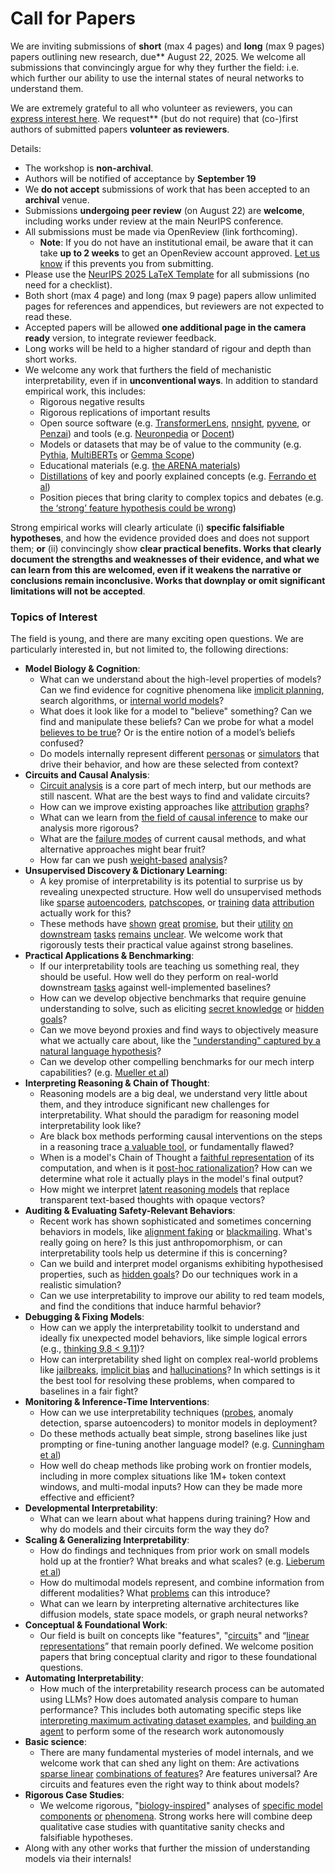 # Call for Papers
We are inviting submissions of **short** (max 4 pages) and **long** (max 9 pages) papers outlining new research, due** August 22, 2025. We welcome all submissions that convincingly argue for why they further the field: i.e. which further our ability to use the internal states of neural networks to understand them. 

We are extremely grateful to all who volunteer as reviewers, you can [express interest here](https://www.google.com/url?q=https://docs.google.com/forms/d/e/1FAIpQLSdiw1SJllzoTz_nqzDTzTOGb9DV3W_truQyh-WvYj_QGIi7Mg/viewform?usp%3Ddialog&sa=D&source=editors&ust=1752347343307633&usg=AOvVaw3aWKq5u6MpSazoUceqUBxe). We request** (but do not require) that (co-)first authors of submitted papers **volunteer as reviewers**. 

Details: 
* The workshop is **non-archival**.
* Authors will be notified of acceptance by **September 19**
* We **do not accept** submissions of work that has been accepted to an **archival** venue.
* Submissions **undergoing peer review** (on August 22) are **welcome**, including works under review at the main NeurIPS conference.
* All submissions must be made via OpenReview (link forthcoming).
  * **Note**: If you do not have an institutional email, be aware that it can take **up to 2 weeks** to get an OpenReview account approved. [Let us know](mailto:neurips2025@mechinterpworkshop.com) if this prevents you from submitting.
* Please use the [NeurIPS 2025 LaTeX Template](https://www.google.com/url?q=https://media.neurips.cc/Conferences/NeurIPS2025/Styles.zip&sa=D&source=editors&ust=1752347343309861&usg=AOvVaw3bOdR4nIjdOg0Eyz0AnzSd) for all submissions (no need for a checklist).
* Both short (max 4 page) and long (max 9 page) papers allow unlimited pages for references and appendices, but reviewers are not expected to read these.
* Accepted papers will be allowed **one additional page in the camera ready** version, to integrate reviewer feedback.
* Long works will be held to a higher standard of rigour and depth than short works.
* We welcome any work that furthers the field of mechanistic interpretability, even if in **unconventional ways**. In addition to standard empirical work, this includes:
  * Rigorous negative results
  * Rigorous replications of important results
  * Open source software (e.g. [TransformerLens](https://www.google.com/url?q=https://github.com/neelnanda-io/TransformerLens&sa=D&source=editors&ust=1752347343311568&usg=AOvVaw1AhZR_i4w0LEL7ACUHv9bZ), [nnsight](https://www.google.com/url?q=https://github.com/ndif-team/nnsight&sa=D&source=editors&ust=1752347343311771&usg=AOvVaw2TH6zlnTF-hyt8Fo-nl6Nj), [pyvene](https://www.google.com/url?q=https://github.com/stanfordnlp/pyvene/tree/main/pyvene/models/mlp&sa=D&source=editors&ust=1752347343312000&usg=AOvVaw1VWszzFL89vGu-57eApUc6), or [Penzai](https://www.google.com/url?q=https://github.com/google-deepmind/penzai&sa=D&source=editors&ust=1752347343312247&usg=AOvVaw3-N0Bqv4uecbKqc2gTVFaD)) and tools (e.g. [Neuronpedia](https://www.google.com/url?q=http://neuronpedia.org&sa=D&source=editors&ust=1752347343312421&usg=AOvVaw2-DosrmLsK49uxk6EphmXe) or [Docent](https://www.google.com/url?q=https://transluce.org/introducing-docent&sa=D&source=editors&ust=1752347343312642&usg=AOvVaw0Mc-sC8tHnrZVL69p6Y3Y_))
  * Models or datasets that may be of value to the community (e.g. [Pythia](https://www.google.com/url?q=https://arxiv.org/abs/2304.01373&sa=D&source=editors&ust=1752347343313000&usg=AOvVaw0aQSWjuLVkk7aYfngxyuvK), [MultiBERTs](https://www.google.com/url?q=https://arxiv.org/abs/2106.16163&sa=D&source=editors&ust=1752347343313171&usg=AOvVaw1tH6b5p41gxb9f8EMASFwP) or [Gemma Scope](https://www.google.com/url?q=https://arxiv.org/abs/2408.05147&sa=D&source=editors&ust=1752347343313292&usg=AOvVaw1EC0yGhEITSD1iCvw11xZx))
  * Educational materials (e.g. [the ARENA materials](https://www.google.com/url?q=https://arena3-chapter1-transformer-interp.streamlit.app/&sa=D&source=editors&ust=1752347343313589&usg=AOvVaw0k-A9xx4XX6h96oQEuYUE3))
  * [Distillations](https://www.google.com/url?q=https://distill.pub/2017/research-debt/&sa=D&source=editors&ust=1752347343313796&usg=AOvVaw1_-TQONZb_W7vL7zs5nGl0) of key and poorly explained concepts (e.g. [Ferrando et al](https://www.google.com/url?q=https://arxiv.org/abs/2405.00208&sa=D&source=editors&ust=1752347343314004&usg=AOvVaw0jgJre15Q_aO8Sb9mXnptb))
  * Position pieces that bring clarity to complex topics and debates (e.g. [the ‘strong’ feature hypothesis could be wrong](https://www.google.com/url?q=https://www.alignmentforum.org/posts/tojtPCCRpKLSHBdpn/the-strong-feature-hypothesis-could-be-wrong&sa=D&source=editors&ust=1752347343314573&usg=AOvVaw1YTU2_9-m6sCOXFaZ9cy0U))

Strong empirical works will clearly articulate (i) **specific falsifiable hypotheses**, and how the evidence provided does and does not support them; **or** (ii) convincingly show **clear practical benefits. Works that clearly document the strengths and weaknesses of their evidence, and what we can learn from this are welcomed, even if it weakens the narrative or conclusions remain inconclusive. Works that downplay or omit significant limitations will not be accepted**. 
### Topics of Interest
The field is young, and there are many exciting open questions. We are particularly interested in, but not limited to, the following directions: 
* **Model Biology & Cognition**:
  * What can we understand about the high-level properties of models? Can we find evidence for cognitive phenomena like [implicit planning](https://www.google.com/url?q=https://transformer-circuits.pub/2025/attribution-graphs/biology.html%23dives-poems&sa=D&source=editors&ust=1752347343317046&usg=AOvVaw2OsfpT2-X2DZ9bcPOK-es1), search algorithms, or [internal world models](https://www.google.com/url?q=https://arxiv.org/abs/2210.13382&sa=D&source=editors&ust=1752347343317265&usg=AOvVaw3sQpwPaobkCoa7Xr38zKbn)?
  * What does it look like for a model to "believe" something? Can we find and manipulate these beliefs? Can we probe for what a model [believes to be true](https://www.google.com/url?q=https://arxiv.org/abs/2310.06824&sa=D&source=editors&ust=1752347343317700&usg=AOvVaw0qCXVryrIxuCtuwo9ocN8i)? Or is the entire notion of a model’s beliefs confused?
  * Do models internally represent different [personas](https://www.google.com/url?q=https://arxiv.org/abs/2406.12094&sa=D&source=editors&ust=1752347343318004&usg=AOvVaw2wW06NkNH2WJmMm_dTh9E3) or [simulators](https://www.google.com/url?q=https://www.nature.com/articles/s41586-023-06647-8&sa=D&source=editors&ust=1752347343318211&usg=AOvVaw1XqRbz6TkXVNOa592KqlBd) that drive their behavior, and how are these selected from context?
* **Circuits and Causal Analysis**:
  * [Circuit analysis](https://www.google.com/url?q=https://distill.pub/2020/circuits/zoom-in/&sa=D&source=editors&ust=1752347343318723&usg=AOvVaw34y1r214K6l1X1BNVyB8Qc) is a core part of mech interp, but our methods are still nascent. What are the best ways to find and validate circuits?
  * How can we improve existing approaches like [attribution](https://www.google.com/url?q=https://arxiv.org/abs/2406.11944&sa=D&source=editors&ust=1752347343319230&usg=AOvVaw0qAMWusNiYLAkZx2EKtF_o) [graphs](https://www.google.com/url?q=https://transformer-circuits.pub/2025/attribution-graphs/methods.html&sa=D&source=editors&ust=1752347343319445&usg=AOvVaw1B2qvjpYeiE4qZOP1_AerR)?
  * What can we learn from [the field of causal inference](https://www.google.com/url?q=https://arxiv.org/abs/2407.04690&sa=D&source=editors&ust=1752347343319759&usg=AOvVaw0eVjpDyajbBfsyFcrogvvH) to make our analysis more rigorous?
  * What are the [failure modes](https://www.google.com/url?q=https://arxiv.org/abs/2307.15771&sa=D&source=editors&ust=1752347343320125&usg=AOvVaw3o_XAvcrI0_A7E-IeoFlfR) of current causal methods, and what alternative approaches might bear fruit?
  * How far can we push [weight-based](https://www.google.com/url?q=https://arxiv.org/abs/2301.05217&sa=D&source=editors&ust=1752347343320492&usg=AOvVaw0rLqIWwJGFfhvYu74j745i) [analysis](https://www.google.com/url?q=https://arxiv.org/abs/2410.08417&sa=D&source=editors&ust=1752347343320671&usg=AOvVaw1PCP_jKce8hMkAlObK_yS3)?
* **Unsupervised Discovery & Dictionary Learning**:
  * A key promise of interpretability is its potential to surprise us by revealing unexpected structure. How well do unsupervised methods like [sparse](https://www.google.com/url?q=https://arxiv.org/abs/2103.15949&sa=D&source=editors&ust=1752347343321364&usg=AOvVaw1yV9DVlPzpCPHFMD97hGTv) [autoencoders](https://www.google.com/url?q=https://transformer-circuits.pub/2023/monosemantic-features&sa=D&source=editors&ust=1752347343321532&usg=AOvVaw2lavbsJzx9wW69vcQ-G2XM), [patch](https://www.google.com/url?q=https://arxiv.org/abs/2401.06102&sa=D&source=editors&ust=1752347343321692&usg=AOvVaw0y2XM7dj6U52snuXa2kuCV)[scopes](https://www.google.com/url?q=https://arxiv.org/abs/2403.10949v2&sa=D&source=editors&ust=1752347343321792&usg=AOvVaw1Sai3WmX5hcCuEHQnk6yLH), or [training](https://www.google.com/url?q=https://proceedings.mlr.press/v70/koh17a?ref%3Dhttps://githubhelp.com&sa=D&source=editors&ust=1752347343321982&usg=AOvVaw1N9_gi2csJYnrl18Tg5O-v) [data](https://www.google.com/url?q=https://arxiv.org/abs/2308.03296&sa=D&source=editors&ust=1752347343322141&usg=AOvVaw18gOZ1swdWUB2swhZKjm69) [attribution](https://www.google.com/url?q=https://arxiv.org/abs/2205.11482&sa=D&source=editors&ust=1752347343322310&usg=AOvVaw0tKlbRwJ_MysH-jhr5Wibl) actually work for this?
  * These methods have [shown](https://www.google.com/url?q=https://transformer-circuits.pub/2024/scaling-monosemanticity/index.html&sa=D&source=editors&ust=1752347343322602&usg=AOvVaw0j84yp7mRcvpCYxY18Edb9) [great](https://www.google.com/url?q=https://transformer-circuits.pub/2025/attribution-graphs/biology.html&sa=D&source=editors&ust=1752347343322802&usg=AOvVaw2nTwv08v8b7iFW3ELEbcLG) [promise](https://www.google.com/url?q=https://arxiv.org/abs/2503.10965&sa=D&source=editors&ust=1752347343322985&usg=AOvVaw17U-yMjjmTMHslC01n16Xg), but their [utility](https://www.google.com/url?q=https://arxiv.org/abs/2502.16681&sa=D&source=editors&ust=1752347343323148&usg=AOvVaw3wGLjD0pFKlPgZm2_5mQRo) [on](https://www.google.com/url?q=https://www.tilderesearch.com/blog/sieve&sa=D&source=editors&ust=1752347343323255&usg=AOvVaw1GcqSO2pPBlFtdyvCFFYe3) [downstream](https://www.google.com/url?q=https://arxiv.org/abs/2501.17148&sa=D&source=editors&ust=1752347343323397&usg=AOvVaw2CvqyoGzpOakaWWn-IJLvd) [tasks](https://www.google.com/url?q=https://transformer-circuits.pub/2024/features-as-classifiers/index.html&sa=D&source=editors&ust=1752347343323613&usg=AOvVaw2AC8XCVkJnCcNvYvbl7u8D) [remains](https://www.google.com/url?q=https://arxiv.org/abs/2502.04382&sa=D&source=editors&ust=1752347343323778&usg=AOvVaw2aHsHuL0NrnW288xWr6P1C) [unclear](https://www.google.com/url?q=https://www.alignmentforum.org/posts/4uXCAJNuPKtKBsi28/negative-results-for-saes-on-downstream-tasks&sa=D&source=editors&ust=1752347343324023&usg=AOvVaw1uLGkcvFACxpdXKxIl6QHZ). We welcome work that rigorously tests their practical value against strong baselines.
* **Practical Applications & Benchmarking**:
  * If our interpretability tools are teaching us something real, they should be useful. How well do they perform on real-world downstream [tasks](https://www.google.com/url?q=https://www.lesswrong.com/posts/wGRnzCFcowRCrpX4Y/downstream-applications-as-validation-of-interpretability&sa=D&source=editors&ust=1752347343325216&usg=AOvVaw1ZGl-S6vMWVfk5RMWt6VoY) against well-implemented baselines?
  * How can we develop objective benchmarks that require genuine understanding to solve, such as eliciting [secret knowledge](https://www.google.com/url?q=https://arxiv.org/abs/2505.14352&sa=D&source=editors&ust=1752347343325804&usg=AOvVaw2YbBFkAmGj_3Rv3tIJFQCU) or [hidden goals](https://www.google.com/url?q=https://arxiv.org/abs/2503.10965&sa=D&source=editors&ust=1752347343325978&usg=AOvVaw25LvnjzooBNDG8fTqynDmz)?
  * Can we move beyond proxies and find ways to objectively measure what we actually care about, like the ["understanding" captured by a natural language hypothesis](https://www.google.com/url?q=https://arxiv.org/abs/2502.04382&sa=D&source=editors&ust=1752347343326613&usg=AOvVaw1qWMZL1Y8I-TZaS6G3Cgqx)?
  * Can we develop other compelling benchmarks for our mech interp capabilities? (e.g. [Mueller et al](https://www.google.com/url?q=https://arxiv.org/abs/2504.13151&sa=D&source=editors&ust=1752347343327114&usg=AOvVaw15_xMJhymOILvuovgQPV_N))
* **Interpreting Reasoning & Chain of Thought**:
  * Reasoning models are a big deal, we understand very little about them, and they introduce significant new challenges for interpretability. What should the paradigm for reasoning model interpretability look like?
  * Are black box methods performing causal interventions on the steps in a reasoning trace [a valuable tool](https://www.google.com/url?q=https://arxiv.org/abs/2506.19143&sa=D&source=editors&ust=1752347343328402&usg=AOvVaw064ma6Nz0qPkzshWtug4LB), or fundamentally flawed?
  * When is a model's Chain of Thought a [faithful representation](https://www.google.com/url?q=https://arxiv.org/abs/2305.04388&sa=D&source=editors&ust=1752347343328916&usg=AOvVaw0WruHZg0V69HHjX9sL1dZb) of its computation, and when is it [post-hoc rationalization](https://www.google.com/url?q=https://arxiv.org/abs/2503.08679&sa=D&source=editors&ust=1752347343329288&usg=AOvVaw3TtVxXv4H_S_OUQEobwvM7)? How can we determine what role it actually plays in the model's final output?
  * How might we interpret [latent reasoning models](https://www.google.com/url?q=https://arxiv.org/abs/2412.06769&sa=D&source=editors&ust=1752347343329836&usg=AOvVaw3fsRXQcEh3MkfiE1mTGVGM) that replace transparent text-based thoughts with opaque vectors?
* **Auditing & Evaluating Safety-Relevant Behaviors**:
  * Recent work has shown sophisticated and sometimes concerning behaviors in models, like [alignment faking](https://www.google.com/url?q=https://arxiv.org/abs/2412.14093&sa=D&source=editors&ust=1752347343330769&usg=AOvVaw1yxNGlhb0LCQ2eGWQaoTc3) or [blackmailing](https://www.google.com/url?q=https://www.anthropic.com/research/agentic-misalignment&sa=D&source=editors&ust=1752347343330953&usg=AOvVaw2rFTHekX85epFCH0_x1VG_). What's really going on here? Is this just anthropomorphism, or can interpretability tools help us determine if this is concerning?
  * Can we build and interpret model organisms exhibiting hypothesised properties, such as [hidden goals](https://www.google.com/url?q=https://arxiv.org/abs/2503.10965&sa=D&source=editors&ust=1752347343331549&usg=AOvVaw3QS3H9uUSKJJkOjLHsHHQT)? Do our techniques work in a realistic simulation?
  * Can we use interpretability to improve our ability to red team models, and find the conditions that induce harmful behavior?
* **Debugging & Fixing Models**:
  * How can we apply the interpretability toolkit to understand and ideally fix unexpected model behaviors, like simple logical errors (e.g., [thinking 9.8 < 9.11](https://www.google.com/url?q=https://transluce.org/observability-interface&sa=D&source=editors&ust=1752347343332768&usg=AOvVaw04NUD-VM1gQjns6aTaOotD))?
  * How can interpretability shed light on complex real-world problems like [jailbreaks](https://www.google.com/url?q=https://transformer-circuits.pub/2025/attribution-graphs/biology.html%23dives-jailbreak&sa=D&source=editors&ust=1752347343333328&usg=AOvVaw1yYPommGBB99vuzMXMEOdf), [implicit bias](https://www.google.com/url?q=https://arxiv.org/abs/2506.10922&sa=D&source=editors&ust=1752347343333530&usg=AOvVaw0XybImTekZBLZD3yAo5a5Z) and [hallucinations](https://www.google.com/url?q=https://arxiv.org/abs/2411.14257&sa=D&source=editors&ust=1752347343333700&usg=AOvVaw0UuJNygixOgpMRxZmmU5ks)? In which settings is it the best tool for resolving these problems, when compared to baselines in a fair fight?
* **Monitoring & Inference-Time Interventions**:
  * How can we use interpretability techniques ([probes](https://www.google.com/url?q=https://arxiv.org/abs/2102.12452&sa=D&source=editors&ust=1752347343334549&usg=AOvVaw2wnn1lqFQ9P7TCERtvjG1d), anomaly detection, sparse autoencoders) to monitor models in deployment?
  * Do these methods actually beat simple, strong baselines like just prompting or fine-tuning another language model? (e.g. [Cunningham et al](https://www.google.com/url?q=https://alignment.anthropic.com/2025/cheap-monitors/&sa=D&source=editors&ust=1752347343335285&usg=AOvVaw1WnMROj57SrK4gMnHrj6Xz))
  * How well do cheap methods like probing work on frontier models, including in more complex situations like 1M+ token context windows, and multi-modal inputs? How can they be made more effective and efficient?
* **Developmental Interpretability**:
  * What can we learn about what happens during training? How and why do models and their circuits form the way they do?
* **Scaling & Generalizing Interpretability**:
  * How do findings and techniques from prior work on small models hold up at the frontier? What breaks and what scales? (e.g. [Lieberum et al](https://www.google.com/url?q=https://arxiv.org/abs/2307.09458&sa=D&source=editors&ust=1752347343336895&usg=AOvVaw1hB5e4sLB4j1ZvriEYbbNx))
  * How do multimodal models represent, and combine information from different modalities? What [problems](https://www.google.com/url?q=https://openreview.net/pdf?id%3DVUhRdZp8ke&sa=D&source=editors&ust=1752347343337371&usg=AOvVaw2H62NmkdaPuxtCMVk1w_hx) can this introduce?
  * What can we learn by interpreting alternative architectures like diffusion models, state space models, or graph neural networks?
* **Conceptual & Foundational Work**:
  * Our field is built on concepts like "features", "[circuits](https://www.google.com/url?q=https://distill.pub/2020/circuits/zoom-in/&sa=D&source=editors&ust=1752347343338308&usg=AOvVaw0aJZG0wMm8k1cW90fKXzgb)" and “[linear representations](https://www.google.com/url?q=https://transformer-circuits.pub/2024/july-update/index.html%23linear-representations&sa=D&source=editors&ust=1752347343338613&usg=AOvVaw3h774YJtST2UONCx6Fqucp)” that remain poorly defined. We welcome position papers that bring conceptual clarity and rigor to these foundational questions.
* **Automating Interpretability**:
  * How much of the interpretability research process can be automated using LLMs? How does automated analysis compare to human performance? This includes both automating specific steps like [interpreting maximum activating dataset examples](https://www.google.com/url?q=https://openaipublic.blob.core.windows.net/neuron-explainer/paper/index.html&sa=D&source=editors&ust=1752347343339902&usg=AOvVaw0Z_O73pkBMGiqQ_0i7Ejxd), and [building an agent](https://www.google.com/url?q=https://arxiv.org/abs/2404.14394&sa=D&source=editors&ust=1752347343340083&usg=AOvVaw2JvVb6cG-Vq4yyGWmjDYs3) to perform some of the research work autonomously
* **Basic science**:
  * There are many fundamental mysteries of model internals, and we welcome work that can shed any light on them: Are activations [sparse linear](https://www.google.com/url?q=https://arxiv.org/abs/1601.03764&sa=D&source=editors&ust=1752347343340915&usg=AOvVaw1yIANxG4dR_YD68OSMg3tw) [combinations of features](https://www.google.com/url?q=https://transformer-circuits.pub/2022/toy_model/index.html&sa=D&source=editors&ust=1752347343341204&usg=AOvVaw1sOBk9SznBd5JXTC7GYE_4)? Are features universal? Are circuits and features even the right way to think about models?
* **Rigorous Case Studies**:
  * We welcome rigorous, "[biology-inspired](https://www.google.com/url?q=https://distill.pub/2020/circuits/curve-circuits/&sa=D&source=editors&ust=1752347343342099&usg=AOvVaw0Zq7qWTKYYqbbUNqKaKBtI)" analyses of [specific model](https://www.google.com/url?q=https://arxiv.org/abs/2310.04625&sa=D&source=editors&ust=1752347343342338&usg=AOvVaw3C21gi1l4ac23tGC9-WdCu) [components](https://www.google.com/url?q=https://transformer-circuits.pub/2024/scaling-monosemanticity/index.html&sa=D&source=editors&ust=1752347343342560&usg=AOvVaw0ao_7V6bG8NsJKXaeJU2F7) [or](https://www.google.com/url?q=https://arxiv.org/abs/2305.01610&sa=D&source=editors&ust=1752347343342670&usg=AOvVaw3gg6rmrcno1-LECuA5VxRL) [phenomena](https://www.google.com/url?q=https://arxiv.org/abs/2306.09346&sa=D&source=editors&ust=1752347343342803&usg=AOvVaw1IGE1LI9mklmUFKe2r8PD2). Strong works here will combine deep qualitative case studies with quantitative sanity checks and falsifiable hypotheses.
* Along with any other works that further the mission of understanding models via their internals!